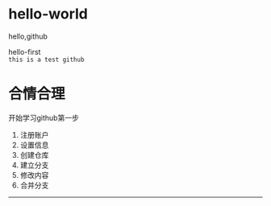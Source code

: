 # hello-world
hello,github

hello-first<br>
`this is a test github`

# 合情合理

开始学习github第一步

1. 注册账户
2. 设置信息
3. 创建仓库
4. 建立分支
5. 修改内容
6. 合并分支

---





